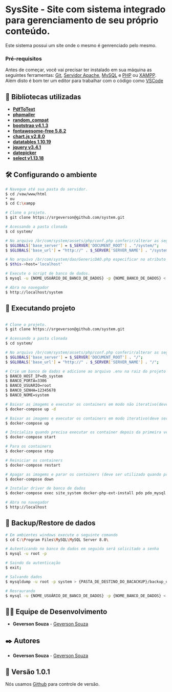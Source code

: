 # SysSite - Site com sistema integrado para gerenciamento de seu próprio conteúdo.
Este sistema possui um site onde o mesmo é genrenciado pelo mesmo.

### Pré-requisitos

Antes de começar, você vai precisar ter instalado em sua máquina as seguintes ferramentas:
[Git](https://git-scm.com), [Servidor Apache](https://httpd.apache.org/download.cgi), [MySQL](https://www.mysql.com/downloads/) e [PHP](https://www.php.net/downloads.php) ou [XAMPP](https://www.apachefriends.org/). 
Além disto é bom ter um editor para trabalhar com o código como [VSCode](https://code.visualstudio.com/)

## 🔧 Bibliotecas utilizadas

* **[PdfToText](https://www.phpclasses.org/package/9732-PHP-Extract-text-contents-from-PDF-files.html)**
* **[phpmailer](https://github.com/PHPMailer/PHPMailer)**
* **[random_compat]()**
* **[bootstrap v4.1.3](https://getbootstrap.com/)**
* **[fontawesome-free 5.8.2](https://fontawesome.com)**
* **[chart.js v2.8.0](https://www.chartjs.org)**
* **[datatables 1.10.19](https://www.datatables.net/)**
* **[jquery v3.4.1](https://jquery.com/)**
* **[datepicker](https://www.eyecon.ro/bootstrap-datepicker/)**
* **[select v1.13.18](https://developer.snapappointments.com/bootstrap-select/)**

## 🛠️ Configurando o ambiente

```bash
# Navegue até sua pasta do servidor.
$ cd /vaw/www/html
* ou
$ cd C:\xampp

# Clone o projeto.
$ git clone https://srgeverson@github.com/system.git

# Acessando a pasta clonada
$ cd system/

# No arquivo /br/com/system/assets/php/conf.php conferir/alterar as seguintes variáveis globais para a seguinte maneira
$ $GLOBALS['base_server'] = $_SERVER['DOCUMENT_ROOT'] . "/system/";
$ $GLOBALS['base_url'] = "http://" . $_SERVER['SERVER_NAME'] . "/system/";

# No arquivo /br/com/system/dao/GenericDAO.php especificar no atributo $host o IP ou nome do domínio
$ $this->host='localhost' 

# Execute o script de banco de dados.
$ mysql -u {NOME_USUÁRIO_DE_BANCO_DE_DADOS} -p {NOME_BANCO_DE_DADOS} < /system/br/com/system/sql/system.sql

# Abra no navegador
$ http://localhost/system

```

## 🎲 Executando projeto

```bash

# Clone o projeto.
$ git clone https://srgeverson@github.com/system.git

# Acessando a pasta clonada
$ cd system/

# No arquivo /br/com/system/assets/php/conf.php conferir/alterar as seguintes variáveis globais para a seguinte maneira
$ $GLOBALS['base_server'] = $_SERVER['DOCUMENT_ROOT'] . "/";
$ $GLOBALS['base_url'] = "http://" . $_SERVER['SERVER_NAME'] . "/";

# Crie um banco de dados e adicione ao arquivo .env na raiz do projeto as seguintes configurações:
$ BANCO_HOST_IP=db_system
$ BANCO_PORTA=3306
$ BANCO_USUARIO=root
$ BANCO_SENHA=12345678
$ BANCO_NOME=system

# Baixar as imagems e executar os containers em modo não iterativo(deve ser utilizado na primeira execução)
$ docker-compose up -d

# Baixar as imagems e executar os containers em modo iterativo(deve ser utilizado na primeira execução)
$ docker-compose up

# Inicializa quando precisa executar os container depois da primeira vez
$ docker-compose start

# Para os containers
$ docker-compose stop

# Reiniciar os containers
$ docker-compose restart

# Apagar as imagems e parar os containers (deve ser utilizado quando precisar recriar as imagens)
$ docker-compose down

# Instalar driver de banco de dados
$ docker-compose exec site_system docker-php-ext-install pdo pdo_mysql mysqli

# Abra no navegador
$ http://localhost

```

## 📃 Backup/Restore de dados

```bash
# Em ambientes windows execute o seguinte comando
$ cd C:\Program Files\MySQL\MySQL Server 8.0\

# Autenticando no banco de dados em seguida será solicitado a senha
$ mysql -u root -p

# Saindo da autenticação
$ exit;

# Salvando dados
$ mysqldump -u root -p system > {PASTA_DE_DESTINO_DO_BACACKUP}/backup_db_system.sql

# Resraurando
$ mysql -u {NOME_USUÁRIO_DE_BANCO_DE_DADOS} -p {NOME_BANCO_DE_DADOS} < {PASTA_ONDE_O_PROJETO_FOI_CLONADO}/system/br/com/system/sql/system.sql

```

## 👨‍💻 Equipe de Desenvolvimento

* **Geverson Souza** - [Geverson Souza](https://www.linkedin.com/in/srgeverson/)
## ✒️ Autores

* **Geverson Souza** - [Geverson Souza](https://www.linkedin.com/in/srgeverson/)

## 📌 Versão 1.0.1

Nós usamos [Github](https://github.com/) para controle de versão.
